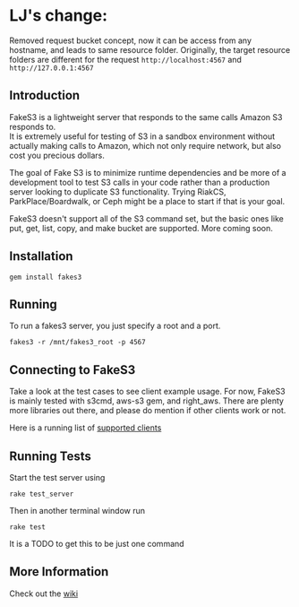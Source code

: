 LJ's change:
=============
Removed request bucket concept, now it can be access from any hostname, and leads to same resource folder.
Originally, the target resource folders are different for the request `http://localhost:4567` and `http://127.0.0.1:4567`


## Introduction
FakeS3 is a lightweight server that responds to the same calls Amazon S3 responds to.  
It is extremely useful for testing of S3 in a sandbox environment without actually
making calls to Amazon, which not only require network, but also cost you precious dollars.  

The goal of Fake S3 is to minimize runtime dependencies and be more of a
development tool to test S3 calls in your code rather than a production server
looking to duplicate S3 functionality.  Trying RiakCS, ParkPlace/Boardwalk, or
Ceph might be a place to start if that is your goal.

FakeS3 doesn't support all of the S3 command set, but the basic ones like put, get,
list, copy, and make bucket are supported.  More coming soon.

## Installation

    gem install fakes3

## Running

To run a fakes3 server, you just specify a root and a port.

    fakes3 -r /mnt/fakes3_root -p 4567

## Connecting to FakeS3

Take a look at the test cases to see client example usage.  For now, FakeS3 is
mainly tested with s3cmd, aws-s3 gem, and right_aws.  There are plenty more
libraries out there, and please do mention if other clients work or not.

Here is a running list of [supported clients](https://github.com/jubos/fake-s3/wiki/Supported-Clients "Supported Clients")

## Running Tests

Start the test server using

    rake test_server

Then in another terminal window run

    rake test

It is a TODO to get this to be just one command

## More Information

Check out the [wiki](https://github.com/jubos/fake-s3/wiki)
